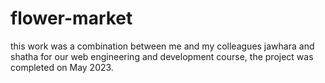 # flower-market
this work was a combination between me and my colleagues jawhara and shatha for our web engineering and development course, the project was completed on May 2023. 
